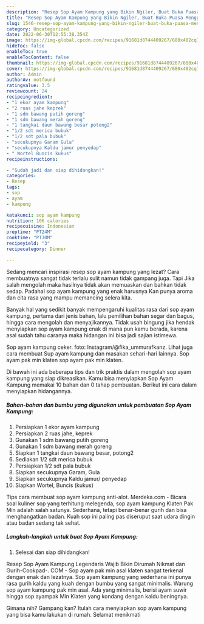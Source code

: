 ```yaml
---
description: "Resep Sop Ayam Kampung yang Bikin Ngiler, Buat Buka Puasa Menggugah Selera"
title: "Resep Sop Ayam Kampung yang Bikin Ngiler, Buat Buka Puasa Menggugah Selera"
slug: 1546-resep-sop-ayam-kampung-yang-bikin-ngiler-buat-buka-puasa-menggugah-selera
category: Uncategorized
date: 2022-06-30T12:55:38.354Z
image: https://img-global.cpcdn.com/recipes/91681d8744409267/680x482cq70/sop-ayam-kampung-foto-resep-utama.jpg
hideToc: false
enableToc: true
enableTocContent: false
thumbnail: https://img-global.cpcdn.com/recipes/91681d8744409267/680x482cq70/sop-ayam-kampung-foto-resep-utama.jpg
cover: https://img-global.cpcdn.com/recipes/91681d8744409267/680x482cq70/sop-ayam-kampung-foto-resep-utama.jpg
author: Admin
authorAv: notfound
ratingvalue: 3.5
reviewcount: 24
recipeingredient:
- "1 ekor ayam kampung"
- "2 ruas jahe keprek"
- "1 sdm bawang putih goreng"
- "1 sdm bawang merah goreng"
- "1 tangkai daun bawang besar potong2"
- "1/2 sdt merica bubuk"
- "1/2 sdt pala bubuk"
- "secukupnya Garam Gula"
- "secukupnya Kaldu jamur penyedap"
- " Wortel Buncis kukus"
recipeinstructions:

- "Sudah jadi dan siap dihidangkan!"
categories:
- Resep
tags:
- sop
- ayam
- kampung

katakunci: sop ayam kampung 
nutrition: 106 calories
recipecuisine: Indonesian
preptime: "PT24M"
cooktime: "PT30M"
recipeyield: "3"
recipecategory: Dinner

---
```



Sedang mencari inspirasi resep sop ayam kampung yang lezat? Cara membuatnya sangat tidak terlalu sulit namun tidak gampang juga. Tapi Jika salah mengolah maka hasilnya tidak akan memuaskan dan bahkan tidak sedap. Padahal sop ayam kampung yang enak harusnya Kan punya aroma dan cita rasa yang mampu memancing selera kita.


Banyak hal yang sedikit banyak mempengaruhi kualitas rasa dari sop ayam kampung, pertama dari jenis bahan, lalu pemilihan bahan segar dan bagus, hingga cara mengolah dan menyajikannya. Tidak usah bingung jika hendak menyiapkan sop ayam kampung enak di mana pun kamu berada, karena asal sudah tahu caranya maka hidangan ini bisa jadi sajian istimewa.

Sop ayam kampung ceker. foto: Instagram/@fika_ummurafkanz. Lihat juga cara membuat Sup ayam kampung dan masakan sehari-hari lainnya. Sop ayam pak min klaten sop ayam pak min klaten.


Di bawah ini ada beberapa tips dan trik praktis dalam mengolah sop ayam kampung yang siap dikreasikan. Kamu bisa menyiapkan Sop Ayam Kampung memakai 10 bahan dan 0 tahap pembuatan. Berikut ini cara dalam menyiapkan hidangannya.

<!--inarticleads1-->

##### Bahan-bahan dan bumbu yang digunakan untuk pembuatan Sop Ayam Kampung:

1. Persiapkan 1 ekor ayam kampung
1. Persiapkan 2 ruas jahe, keprek
1. Gunakan 1 sdm bawang putih goreng
1. Gunakan 1 sdm bawang merah goreng
1. Siapkan 1 tangkai daun bawang besar, potong2
1. Sediakan 1/2 sdt merica bubuk
1. Persiapkan 1/2 sdt pala bubuk
1. Siapkan secukupnya Garam, Gula
1. Siapkan secukupnya Kaldu jamur/ penyedap
1. Siapkan  Wortel, Buncis (kukus)


Tips cara membuat sop ayam kampung anti-alot. Merdeka.com - Bicara soal kuliner sop yang terhitung melegenda, sop ayam kampung Klaten Pak Min adalah salah satunya. Sederhana, tetapi benar-benar gurih dan bisa menghangatkan badan. Kuah sop ini paling pas diseruput saat udara dingin atau badan sedang tak sehat. 

<!--inarticleads2-->

##### Langkah-langkah untuk buat Sop Ayam Kampung:


1. Selesai dan siap dihidangkan!

Resep Sop Ayam Kampung Legendaris Wajib Bikin Dirumah Nikmat dan Gurih-Cookpad-. COM - Sop ayam pak min asal klaten sangat terkenal dengan enak dan lezatnya. Sop ayam kampung yang sederhana ini punya rasa gurih kaldu yang kuah dengan bumbu yang sangat minimalis. Warung sop ayam kampung pak min asal. Ada yang minimalis, berisi ayam suwir hingga sop ayampak Min Klaten yang kondang dengan kaldu beningnya. 

Gimana nih? Gampang kan? Itulah cara menyiapkan sop ayam kampung yang bisa kamu lakukan di rumah. Selamat menikmati
